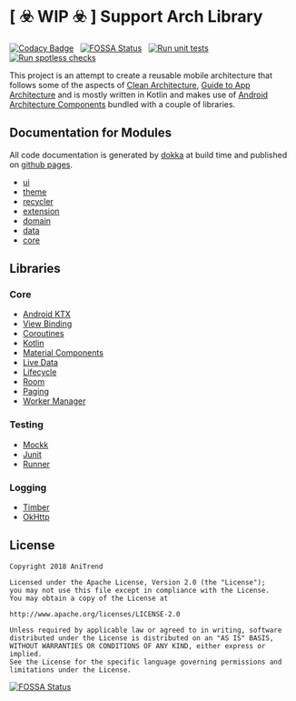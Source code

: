 # [ :biohazard: WIP :biohazard: ] Support Arch Library

[![Codacy Badge](https://app.codacy.com/project/badge/Grade/b6b86af662304c2e9f7f8625d5980fe0)](https://www.codacy.com/gh/AniTrend/support-arch/dashboard?utm_source=github.com&amp;utm_medium=referral&amp;utm_content=AniTrend/support-arch&amp;utm_campaign=Badge_Grade) &nbsp; [![FOSSA Status](https://app.fossa.io/api/projects/git%2Bgithub.com%2FAniTrend%2Fsupport-arch.svg?type=shield)](https://app.fossa.io/projects/git%2Bgithub.com%2FAniTrend%2Fsupport-arch?ref=badge_shield)
&nbsp; [![Run unit tests](https://github.com/AniTrend/support-arch/actions/workflows/android-test.yml/badge.svg?branch=develop)](https://github.com/AniTrend/support-arch/actions/workflows/android-test.yml) &nbsp; [![Run spotless checks](https://github.com/AniTrend/support-arch/actions/workflows/android-spotless.yml/badge.svg?branch=develop)](https://github.com/AniTrend/support-arch/actions/workflows/android-spotless.yml)

This project is an attempt to create a reusable mobile architecture that follows some of the aspects of [Clean Architecture](https://blog.cleancoder.com/uncle-bob/2012/08/13/the-clean-architecture.html), [Guide to App Architecture](https://developer.android.com/jetpack/docs/guide) and is mostly written in Kotlin and makes use of [Android Architecture Components](https://developer.android.com/topic/libraries/architecture/) bundled with a couple of libraries.

## Documentation for Modules

All code documentation is generated by [dokka](https://github.com/Kotlin/dokka) at build time and published on [github pages](https://anitrend.github.io/support-arch/).

- [ui](https://anitrend.github.io/support-arch/ui/index.html)
- [theme](https://anitrend.github.io/support-arch/theme/index.html)
- [recycler](https://anitrend.github.io/support-arch/recycler/index.html)
- [extension](https://anitrend.github.io/support-arch/extension/index.html)
- [domain](https://anitrend.github.io/support-arch/domain/index.html)
- [data](https://anitrend.github.io/support-arch/data/index.html)
- [core](https://anitrend.github.io/support-arch/core/index.html)

## Libraries

### Core

- [Android KTX](https://developer.android.com/kotlin/ktx.html/)
- [View Binding](https://developer.android.com/topic/libraries/view-binding/)
- [Coroutines](https://kotlinlang.org/docs/reference/coroutines-overview.html/)
- [Kotlin](https://kotlinlang.org/)
- [Material Components](https://material.io/develop/android/docs/getting-started/)
- [Live Data](https://developer.android.com/topic/libraries/architecture/livedata/)
- [Lifecycle](https://developer.android.com/topic/libraries/architecture/lifecycle/)
- [Room](https://developer.android.com/topic/libraries/architecture/room)
- [Paging](https://developer.android.com/topic/libraries/architecture/paging/)
- [Worker Manager](https://developer.android.com/topic/libraries/architecture/workmanager/)

### Testing

- [Mockk](https://mockk.io/)
- [Junit](https://developer.android.com/training/testing/junit-rules/)
- [Runner](https://developer.android.com/training/testing/junit-runner.html/)

### Logging

- [Timber](https://github.com/JakeWharton/timber/)
- [OkHttp](https://square.github.io/okhttp/)

## License

```
Copyright 2018 AniTrend

Licensed under the Apache License, Version 2.0 (the "License");
you may not use this file except in compliance with the License.
You may obtain a copy of the License at

http://www.apache.org/licenses/LICENSE-2.0

Unless required by applicable law or agreed to in writing, software
distributed under the License is distributed on an "AS IS" BASIS,
WITHOUT WARRANTIES OR CONDITIONS OF ANY KIND, either express or implied.
See the License for the specific language governing permissions and
limitations under the License.
```


[![FOSSA Status](https://app.fossa.io/api/projects/git%2Bgithub.com%2FAniTrend%2Fsupport-arch.svg?type=large)](https://app.fossa.io/projects/git%2Bgithub.com%2FAniTrend%2Fsupport-arch?ref=badge_large)
